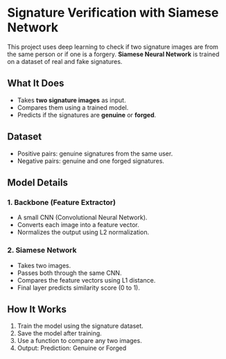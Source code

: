 # Signature Verification with Siamese Network

This project uses deep learning to check if two signature images are from the same person or if one is a forgery. **Siamese Neural Network** is trained on a dataset of real and fake signatures.

## What It Does

* Takes **two signature images** as input.
* Compares them using a trained model.
* Predicts if the signatures are **genuine** or **forged**.

## Dataset
* Positive pairs: genuine signatures from the same user.
* Negative pairs: genuine and one forged signatures.

## Model Details

### 1. **Backbone (Feature Extractor)**

* A small CNN (Convolutional Neural Network).
* Converts each image into a feature vector.
* Normalizes the output using L2 normalization.

### 2. **Siamese Network**

* Takes two images.
* Passes both through the same CNN.
* Compares the feature vectors using L1 distance.
* Final layer predicts similarity score (0 to 1).

## How It Works

1. Train the model using the signature dataset.
2. Save the model after training.
3. Use a function to compare any two images.
4. Output: Prediction: Genuine or Forged
